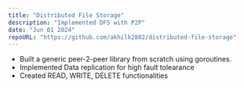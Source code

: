```yaml
---
title: "Distributed File Storage"
description: "Implemented DFS with P2P"
date: "Jun 01 2024"
repoURL: "https://github.com/akhilk2802/distributed-file-storage"
---
```


- Built a generic peer-2-peer library from scratch using goroutines.
- Implemented Data replication for high fault tolearance
- Created READ, WRITE, DELETE functionalities
